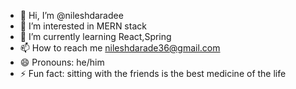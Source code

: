 - 👋 Hi, I’m @nileshdaradee
- 👀 I’m interested in MERN stack
- 🌱 I’m currently learning React,Spring
- 📫 How to reach me nileshdarade36@gmail.com
- 😄 Pronouns: he/him
- ⚡ Fun fact: sitting with the friends is the best medicine of the life

<!---
nileshdaradee/nileshdaradee is a ✨ special ✨ repository because its `README.md` (this file) appears on your GitHub profile.
You can click the Preview link to take a look at your changes.
--->
